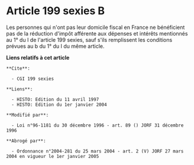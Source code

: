 # Article 199 sexies B

Les personnes qui n'ont pas leur domicile fiscal en France ne bénéficient pas de la réduction d'impôt afférente aux dépenses
et intérêts mentionnés au 1° du I de l'article 199 sexies, sauf s'ils remplissent les conditions prévues au b du 1° du I du
même article.

**Liens relatifs à cet article**

	**Cite**:

	  - CGI 199 sexies

	**Liens**:

	  - HISTO: Edition du 11 avril 1997
	  - HISTO: Edition du 1er janvier 2004

	**Modifié par**:

	  - Loi n°96-1181 du 30 décembre 1996 - art. 89 () JORF 31 décembre 1996

	**Abrogé par**:

	  - Ordonnance n°2004-281 du 25 mars 2004 - art. 2 (V) JORF 27 mars 2004 en vigueur le 1er janvier 2005
